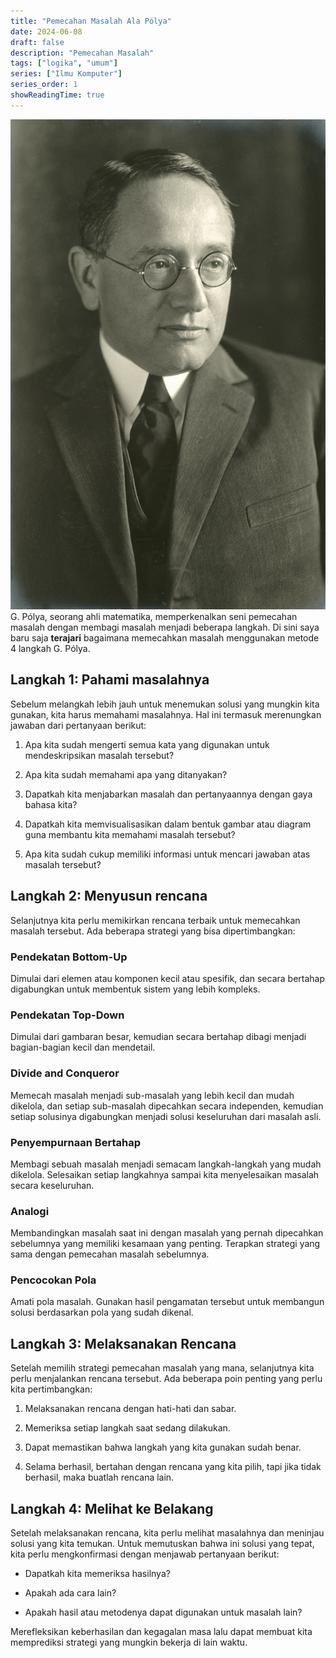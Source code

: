 ```yaml
---
title: "Pemecahan Masalah Ala Pólya"
date: 2024-06-08
draft: false
description: "Pemecahan Masalah"
tags: ["logika", "umum"]
series: ["Ilmu Komputer"]
series_order: 1
showReadingTime: true
---
```

![Polya](featured.jpg)
G. Pólya, seorang ahli matematika, memperkenalkan seni pemecahan masalah dengan membagi masalah menjadi beberapa langkah. Di sini saya baru saja **terajari** bagaimana memecahkan masalah menggunakan metode 4 langkah G. Pólya.

## Langkah 1: Pahami masalahnya

Sebelum melangkah lebih jauh untuk menemukan solusi yang mungkin kita gunakan, kita harus memahami masalahnya. Hal ini termasuk merenungkan jawaban dari pertanyaan berikut:

1. Apa kita sudah mengerti semua kata yang digunakan untuk mendeskripsikan masalah tersebut?
    
2. Apa kita sudah memahami apa yang ditanyakan?
    
3. Dapatkah kita menjabarkan masalah dan pertanyaannya dengan gaya bahasa kita?
    
4. Dapatkah kita memvisualisasikan dalam bentuk gambar atau diagram guna membantu kita memahami masalah tersebut?
    
5. Apa kita sudah cukup memiliki informasi untuk mencari jawaban atas masalah tersebut?
    

## Langkah 2: Menyusun rencana

Selanjutnya kita perlu memikirkan rencana terbaik untuk memecahkan masalah tersebut. Ada beberapa strategi yang bisa dipertimbangkan:

### Pendekatan Bottom-Up

Dimulai dari elemen atau komponen kecil atau spesifik, dan secara bertahap digabungkan untuk membentuk sistem yang lebih kompleks.

### Pendekatan Top-Down

Dimulai dari gambaran besar, kemudian secara bertahap dibagi menjadi bagian-bagian kecil dan mendetail.

### Divide and Conqueror

Memecah masalah menjadi sub-masalah yang lebih kecil dan mudah dikelola, dan setiap sub-masalah dipecahkan secara independen, kemudian setiap solusinya digabungkan menjadi solusi keseluruhan dari masalah asli.

### Penyempurnaan Bertahap

Membagi sebuah masalah menjadi semacam langkah-langkah yang mudah dikelola. Selesaikan setiap langkahnya sampai kita menyelesaikan masalah secara keseluruhan.

### Analogi

Membandingkan masalah saat ini dengan masalah yang pernah dipecahkan sebelumnya yang memiliki kesamaan yang penting. Terapkan strategi yang sama dengan pemecahan masalah sebelumnya.

### Pencocokan Pola

Amati pola masalah. Gunakan hasil pengamatan tersebut untuk membangun solusi berdasarkan pola yang sudah dikenal.

## Langkah 3: Melaksanakan Rencana

Setelah memilih strategi pemecahan masalah yang mana, selanjutnya kita perlu menjalankan rencana tersebut. Ada beberapa poin penting yang perlu kita pertimbangkan:

1. Melaksanakan rencana dengan hati-hati dan sabar.
    
2. Memeriksa setiap langkah saat sedang dilakukan.
    
3. Dapat memastikan bahwa langkah yang kita gunakan sudah benar.
    
4. Selama berhasil, bertahan dengan rencana yang kita pilih, tapi jika tidak berhasil, maka buatlah rencana lain.
    

## Langkah 4: Melihat ke Belakang

Setelah melaksanakan rencana, kita perlu melihat masalahnya dan meninjau solusi yang kita temukan. Untuk memutuskan bahwa ini solusi yang tepat, kita perlu mengkonfirmasi dengan menjawab pertanyaan berikut:

* Dapatkah kita memeriksa hasilnya?
    
* Apakah ada cara lain?
    
* Apakah hasil atau metodenya dapat digunakan untuk masalah lain?
    

Merefleksikan keberhasilan dan kegagalan masa lalu dapat membuat kita memprediksi strategi yang mungkin bekerja di lain waktu.